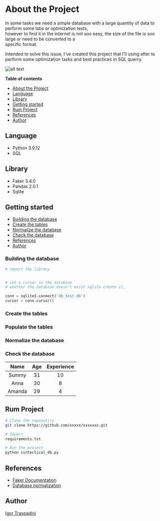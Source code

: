 # About the Project

In some tasks we need a simple database with a large quantity of data to perform some labs or optimization tests,        
however to find it in the internet is not soo easy, the size of the file is soo large or need to be converted to a         
specific format.       

Intended to solve this issue, I've created this project that I'll using after to perform some optimization tasks and 
best practices in SQL querry.

![alt text](https://avinash333.files.wordpress.com/2019/08/spark-architecture.png?w=960)

**Table of contents**
- [About the Project](#about-the-project)
- [Language](#language)
- [Library](#library)
- [Getting started](#getting-started)
- [Rum Project](#rum-project)
- [References](#references)
- [Author](#author)

## Language
- Python  3.9.12
- SQL

## Library
- Faker   3.4.0
- Pandas  2.0.1
- Sqlite  

## Getting started

- [Building the database](#building-the-database)
- [Create the tables](#create-the-tables)
- [Normalize the database](#normalize-the-database)
- [Check the database](#check-the-database)
- [References](#references)
- [Author](#author)

### Building the database

```python
# import the library


# set a cursor to the database
# whether the database doesn't exist sqlite create it.

conn = sqlite3.connect('db_test.db')
cursor = conn.cursor()
``` 

### Create the tables
### Populate the tables

### Normalize the database

### Check the database

|  Name|Age|Experience|
|:----:|:-:|:--------:|
| Summy| 31|        10|
|  Anna| 30|         8|
|Amanda| 29|         4|

## Rum Project
```bash
# Clone the reposotiry 
git clone https://github.com/xxxxx/xxxxxxx.git

# Import
requirements.txt

# Run the project
python sintectical_db.py
```

## References 
- [Faker Documentation](https://faker.readthedocs.io/en/master/)
- [Database normalization](https://en.wikipedia.org/wiki/Database_normalization)


## Author

[Igor Traspadini](https://www.linkedin.com/in/igor-chieppe-traspadini/?locale=en_US)
